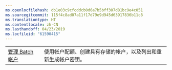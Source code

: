 ```yaml
---
ms.openlocfilehash: db1e03c9cfcddcb0d6a7b5bff307d81bc9e4c051
ms.sourcegitcommit: 115f4c8ad07a11f17d79e9d945d63917836b11c8
ms.translationtype: HT
ms.contentlocale: zh-CN
ms.lasthandoff: 04/23/2019
ms.locfileid: "61590415"
---
```

|  |  |
|---------|---------|
| [管理 Batch 帐户][1] | 使用帐户配额、创建具有存储的帐户，以及列出和重新生成帐户密钥。 |

[1]: https://azure.microsoft.com/resources/samples/batch-java-manage-batch-accounts/